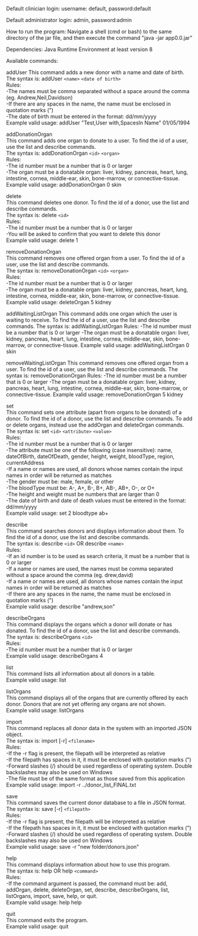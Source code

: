 Default clinician login: username: default, password:default

Default administrator login: admin, password:admin

How to run the program:
Navigate a shell (cmd or bash) to the same directory of the jar file, and then execute the command "java -jar app0.0.jar"


Dependencies:
Java Runtime Environment at least version 8


Available commands:

addUser
This command adds a new donor with a name and date of birth.  
The syntax is: addUser `<name>` `<date of birth>`  
Rules:  
-The names must be comma separated without a space around the comma (eg. Andrew,Neil,Davidson)  
-If there are any spaces in the name, the name must be enclosed in quotation marks (")  
-The date of birth must be entered in the format: dd/mm/yyyy  
Example valid usage: addUser "Test,User with,SpacesIn Name" 01/05/1994  

addDonationOrgan  
This command adds one organ to donate to a user. To find the id of a user, use the list and describe commands.  
The syntax is: addDonationOrgan `<id>` `<organ>`  
Rules:  
-The id number must be a number that is 0 or larger  
-The organ must be a donatable organ: liver, kidney, pancreas, heart, lung, intestine, cornea, middle-ear, skin, bone-marrow, or connective-tissue.  
Example valid usage: addDonationOrgan 0 skin  

delete  
This command deletes one donor. To find the id of a donor, use the list and describe commands.  
The syntax is: delete `<id>`  
Rules:  
-The id number must be a number that is 0 or larger  
-You will be asked to confirm that you want to delete this donor  
Example valid usage: delete 1

removeDonationOrgan  
This command removes one offered organ from a user. To find the id of a user, use the list and describe commands.  
The syntax is: removeDonationOrgan `<id>` `<organ>`  
Rules:  
-The id number must be a number that is 0 or larger  
-The organ must be a donatable organ: liver, kidney, pancreas, heart, lung, intestine, cornea, middle-ear, skin, bone-marrow, or connective-tissue.  
Example valid usage: deleteOrgan 5 kidney

addWaitingListOrgan
This command adds one organ which the user is waiting to receive. To find the id of a user, use the list and describe commands.
The syntax is: addWaitingListOrgan <id> <organ>
Rules:
-The id number must be a number that is 0 or larger
-The organ must be a donatable organ: liver, kidney, pancreas, heart, lung, intestine, cornea, middle-ear, skin, 
bone-marrow, or connective-tissue.
Example valid usage: addWaitingListOrgan 0 skin

removeWaitingListOrgan
This command removes one offered organ from a user. To find the id of a user, use the list and
describe commands.
The syntax is: removeDonationOrgan <id> <organ>
Rules:
-The id number must be a number that is 0 or larger
-The organ must be a donatable organ: liver, kidney, pancreas, heart, lung, intestine, cornea, middle-ear, skin,
bone-marrow, or connective-tissue.
Example valid usage: removeDonationOrgan 5 kidney

set  
This command sets one attribute (apart from organs to be donated) of a donor. To find the id of a donor, use the list and describe commands. To add or delete organs, instead use the addOrgan and deleteOrgan commands.  
The syntax is: set `<id>` `<attribute>` `<value>`  
Rules:  
-The id number must be a number that is 0 or larger  
-The attribute must be one of the following (case insensitive): name, dateOfBirth, dateOfDeath, gender, height, weight, bloodType, region, currentAddress  
-If a name or names are used, all donors whose names contain the input names in order will be returned as matches  
-The gender must be: male, female, or other  
-The bloodType must be: A-, A+, B-, B+, AB-, AB+, O-, or O+  
-The height and weight must be numbers that are larger than 0  
-The date of birth and date of death values must be entered in the format: dd/mm/yyyy  
Example valid usage: set 2 bloodtype ab+

describe  
This command searches donors and displays information about them. To find the id of a donor, use the list and describe commands.   
The syntax is: describe `<id>` OR describe `<name>`  
Rules:  
-If an id number is to be used as search criteria, it must be a number that is 0 or larger  
-If a name or names are used, the names must be comma separated without a space around the comma (eg. drew,david)  
-If a name or names are used, all donors whose names contain the input names in order will be returned as matches  
-If there are any spaces in the name, the name must be enclosed in quotation marks (")  
Example valid usage: describe "andrew,son"

describeOrgans  
This command displays the organs which a donor will donate or has donated. To find the id of a donor, use the list and describe commands.  
The syntax is: describeOrgans `<id>`  
Rules:  
-The id number must be a number that is 0 or larger  
Example valid usage: describeOrgans 4

list  
This command lists all information about all donors in a table.  
Example valid usage: list

listOrgans  
This command displays all of the organs that are currently offered by each donor. Donors that are not yet offering any organs are not shown.  
Example valid usage: listOrgans

import  
This command replaces all donor data in the system with an imported JSON object.  
The syntax is: import [-r] `<filename>`  
Rules:  
-If the -r flag is present, the filepath will be interpreted as relative  
-If the filepath has spaces in it, it must be enclosed with quotation marks (")  
-Forward slashes (/) should be used regardless of operating system. Double backslashes may also be used on Windows  
-The file must be of the same format as those saved from this application  
Example valid usage: import -r ../donor_list_FINAL.txt

save  
This command saves the current donor database to a file in JSON format.  
The syntax is: save [-r] `<filepath>`  
Rules:  
-If the -r flag is present, the filepath will be interpreted as relative  
-If the filepath has spaces in it, it must be enclosed with quotation marks (")  
-Forward slashes (/) should be used regardless of operating system. Double backslashes may also be used on Windows  
Example valid usage: save -r "new folder/donors.json"

help  
This command displays information about how to use this program.  
The syntax is: help OR help `<command>`  
Rules:  
-If the command argument is passed, the command must be: add, addOrgan, delete, deleteOrgan, set, describe, describeOrgans, list, listOrgans, import, save, help, or quit.  
Example valid usage: help help

quit  
This command exits the program.  
Example valid usage: quit